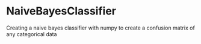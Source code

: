 # NaiveBayesClassifier
Creating a naive bayes classifier with numpy to create a confusion matrix of any categorical data
